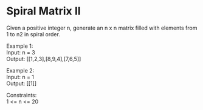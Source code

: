 # Spiral Matrix II
Given a positive integer n, generate an n x n matrix filled with elements from 1 to n2 in spiral order.  

Example 1:  
Input: n = 3  
Output: [[1,2,3],[8,9,4],[7,6,5]]  

Example 2:  
Input: n = 1  
Output: [[1]]  
 
Constraints:  
1 <= n <= 20  
